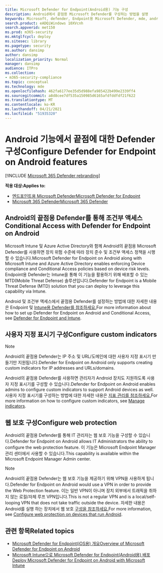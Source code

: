```yaml
---
title: Microsoft Defender for Endpoint(Android용) 기능 구성
description: Android에서 끝점용 Microsoft Defender를 구성하는 방법을 설명
keywords: Microsoft, defender, Endpoint용 Microsoft Defender, mde, android, 구성
search.product: eADQiWindows 10XVcnh
search.appverid: met150
ms.prod: m365-security
ms.mktglfcycl: deploy
ms.sitesec: library
ms.pagetype: security
ms.author: dansimp
author: dansimp
localization_priority: Normal
manager: dansimp
audience: ITPro
ms.collection:
- m365-security-compliance
ms.topic: conceptual
ms.technology: mde
ms.openlocfilehash: 462fa6177ee35d5d988efa985422b499e2339ff4
ms.sourcegitcommit: a8d8cee7df535a150985d6165afdfddfdf21f622
ms.translationtype: MT
ms.contentlocale: ko-KR
ms.lasthandoff: 04/21/2021
ms.locfileid: "51935320"
---
```

# <a name="configure-defender-for-endpoint-on-android-features"></a><span data-ttu-id="d78ae-104">Android 기능에서 끝점에 대한 Defender 구성</span><span class="sxs-lookup"><span data-stu-id="d78ae-104">Configure Defender for Endpoint on Android features</span></span>

[!INCLUDE [Microsoft 365 Defender rebranding](../../includes/microsoft-defender.md)]

<span data-ttu-id="d78ae-105">**적용 대상:**</span><span class="sxs-lookup"><span data-stu-id="d78ae-105">**Applies to:**</span></span>
- [<span data-ttu-id="d78ae-106">엔드포인트용 Microsoft Defender</span><span class="sxs-lookup"><span data-stu-id="d78ae-106">Microsoft Defender for Endpoint</span></span>](https://go.microsoft.com/fwlink/p/?linkid=2154037)
- [<span data-ttu-id="d78ae-107">Microsoft 365 Defender</span><span class="sxs-lookup"><span data-stu-id="d78ae-107">Microsoft 365 Defender</span></span>](https://go.microsoft.com/fwlink/?linkid=2118804)

## <a name="conditional-access-with-defender-for-endpoint-on-android"></a><span data-ttu-id="d78ae-108">Android의 끝점용 Defender를 통해 조건부 액세스</span><span class="sxs-lookup"><span data-stu-id="d78ae-108">Conditional Access with Defender for Endpoint on Android</span></span>  
<span data-ttu-id="d78ae-109">Microsoft Intune 및 Azure Active Directory와 함께 Android의 끝점용 Microsoft Defender를 사용하면 장치 위험 수준에 따라 장치 준수 및 조건부 액세스 정책을 시행할 수 있습니다.</span><span class="sxs-lookup"><span data-stu-id="d78ae-109">Microsoft Defender for Endpoint on Android along with Microsoft Intune and Azure Active Directory enables enforcing Device compliance and Conditional Access policies based on device risk levels.</span></span> <span data-ttu-id="d78ae-110">Endpoint용 Defender는 Intune을 통해 이 기능을 활용하기 위해 배포할 수 있는 MTD(Mobile Threat Defense) 솔루션입니다.</span><span class="sxs-lookup"><span data-stu-id="d78ae-110">Defender for Endpoint is a Mobile Threat Defense (MTD) solution that you can deploy to leverage this capability via Intune.</span></span>

<span data-ttu-id="d78ae-111">Android 및 조건부 액세스에서 끝점용 Defender를 설정하는 방법에 대한 자세한 내용은 Endpoint 및 [Intune용 Defender를 참조하세요.](https://docs.microsoft.com/mem/intune/protect/advanced-threat-protection)</span><span class="sxs-lookup"><span data-stu-id="d78ae-111">For more information about how to set up Defender for Endpoint on Android and Conditional Access, see [Defender for Endpoint and Intune](https://docs.microsoft.com/mem/intune/protect/advanced-threat-protection).</span></span>

## <a name="configure-custom-indicators"></a><span data-ttu-id="d78ae-112">사용자 지정 표시기 구성</span><span class="sxs-lookup"><span data-stu-id="d78ae-112">Configure custom indicators</span></span>  

> [!NOTE]
> <span data-ttu-id="d78ae-113">Android의 끝점용 Defender는 IP 주소 및 URL/도메인에 대한 사용자 지정 표시기 만들기만 지원됩니다.</span><span class="sxs-lookup"><span data-stu-id="d78ae-113">Defender for Endpoint on Android only supports creating custom indicators for IP addresses and URLs/domains.</span></span>

<span data-ttu-id="d78ae-114">Android의 끝점용 Defender를 사용하면 관리자가 Android 장치도 지원하도록 사용자 지정 표시기를 구성할 수 있습니다.</span><span class="sxs-lookup"><span data-stu-id="d78ae-114">Defender for Endpoint on Android enables admins to configure custom indicators to support Android devices as well.</span></span> <span data-ttu-id="d78ae-115">사용자 지정 표시기를 구성하는 방법에 대한 자세한 내용은 [지표 관리를 참조하세요.](manage-indicators.md)</span><span class="sxs-lookup"><span data-stu-id="d78ae-115">For more information on how to configure custom indicators, see [Manage indicators](manage-indicators.md).</span></span>

## <a name="configure-web-protection"></a><span data-ttu-id="d78ae-116">웹 보호 구성</span><span class="sxs-lookup"><span data-stu-id="d78ae-116">Configure web protection</span></span>
<span data-ttu-id="d78ae-117">Android의 끝점용 Defender를 통해 IT 관리자는 웹 보호 기능을 구성할 수 있습니다.</span><span class="sxs-lookup"><span data-stu-id="d78ae-117">Defender for Endpoint on Android allows IT Administrators the ability to configure the web protection feature.</span></span> <span data-ttu-id="d78ae-118">이 기능은 Microsoft Endpoint Manager 관리 센터에서 사용할 수 있습니다.</span><span class="sxs-lookup"><span data-stu-id="d78ae-118">This capability is available within the Microsoft Endpoint Manager Admin center.</span></span>

> [!NOTE]
> <span data-ttu-id="d78ae-119">Android의 끝점용 Defender는 웹 보호 기능을 제공하기 위해 VPN을 사용하게 됩니다.</span><span class="sxs-lookup"><span data-stu-id="d78ae-119">Defender for Endpoint on Android would use a VPN in order to provide the Web Protection feature.</span></span> <span data-ttu-id="d78ae-120">이는 일반 VPN이 아니며 장치 외부에서 트래픽을 취하지 않는 로컬/자체 루프 VPN입니다.</span><span class="sxs-lookup"><span data-stu-id="d78ae-120">This is not a regular VPN and is a local/self-looping VPN that does not take traffic outside the device.</span></span> <span data-ttu-id="d78ae-121">자세한 내용은 Android를 실행 하는 장치에서 웹 보호 [구성을 참조하세요.](https://docs.microsoft.com/mem/intune/protect/advanced-threat-protection-manage-android)</span><span class="sxs-lookup"><span data-stu-id="d78ae-121">For more information, see [Configure web protection on devices that run Android](https://docs.microsoft.com/mem/intune/protect/advanced-threat-protection-manage-android).</span></span>

## <a name="related-topics"></a><span data-ttu-id="d78ae-122">관련 항목</span><span class="sxs-lookup"><span data-stu-id="d78ae-122">Related topics</span></span>
- [<span data-ttu-id="d78ae-123">Microsoft Defender for Endpoint(iOS용) 개요</span><span class="sxs-lookup"><span data-stu-id="d78ae-123">Overview of Microsoft Defender for Endpoint on Android</span></span>](microsoft-defender-endpoint-android.md)
- [<span data-ttu-id="d78ae-124">Microsoft Intune으로 Microsoft Defender for Endpoint(Android용) 배포</span><span class="sxs-lookup"><span data-stu-id="d78ae-124">Deploy Microsoft Defender for Endpoint on Android with Microsoft Intune</span></span>](android-intune.md)
